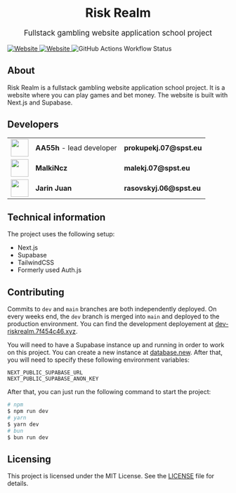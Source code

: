 <h1 align="center">Risk Realm</h1>
<p style="font-size: 17px" align="center">Fullstack gambling website application school project</p>

<p align="center">

<a align="center" href="https://riskrealm.7f454c46.xyz/">![Website](https://img.shields.io/website?url=https%3A%2F%2Friskrealm.7f454c46.xyz%2F&label=Production)
</a>
<a align="center" href="https://dev-riskrealm.7f454c46.xyz/">
![Website](https://img.shields.io/website?url=https%3A%2F%2Fdev-riskrealm.7f454c46.xyz%2F&label=Development)
</a>
![GitHub Actions Workflow Status](https://img.shields.io/github/actions/workflow/status/KoblizekXD/riskrealm/deploy.yml)

</p>

## About

Risk Realm is a fullstack gambling website application school project. It is a website where you can play games and bet money. The website is built with Next.js  and Supabase.

## Developers


<table>
<tr>
<td><img width=40 src="https://github.com/koblizekXD.png?size=40"></td>
<td><strong>AA55h</strong> - lead developer</td>
<td><strong>prokupekj.07@spst.eu</strong></td>
</tr>
<tr>
<td><img width=40 src="https://github.com/MalkiNcz.png?size=40"></td>
<td><strong>MalkiNcz</strong></td>
<td><strong>malekj.07@spst.eu</strong></td>
</tr>
<tr>
<td><img width=40 src="https://github.com/jarinjuan.png?size=40"></td>
<td><strong>Jarin Juan</strong></td>
<td><strong>rasovskyj.06@spst.eu</strong></td>
</tr>
</table>

## Technical information

The project uses the following setup:
<ul>
  <li>Next.js</li>
  <li>Supabase</li>
  <li>TailwindCSS</li>
  <li>Formerly used Auth.js</li>
</ul>

## Contributing

Commits to `dev` and `main` branches are both independently deployed.
On every weeks end, the `dev` branch is merged into `main` and deployed to the production environment. You can find the development deployement at
[dev-riskrealm.7f454c46.xyz](https://dev-riskrealm.7f454c46.xyz/).

You will need to have a Supabase instance up and running in order
to work on this project. You can create a new instance at [database.new](https://database.new/). After that, you will need to specify these following
environment variables:

```
NEXT_PUBLIC_SUPABASE_URL
NEXT_PUBLIC_SUPABASE_ANON_KEY
```

After that, you can just run the following command to start the project:

```bash
# npm
$ npm run dev
# yarn
$ yarn dev
# bun
$ bun run dev
```

## Licensing

This project is licensed under the MIT License. See the [LICENSE](LICENSE) file for details.
